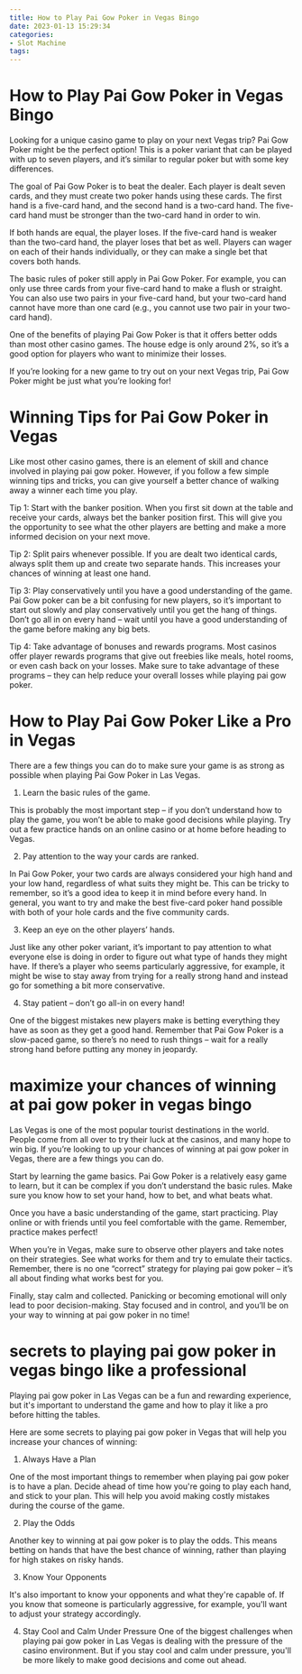 ```yaml
---
title: How to Play Pai Gow Poker in Vegas Bingo 
date: 2023-01-13 15:29:34
categories:
- Slot Machine
tags:
---
```



#  How to Play Pai Gow Poker in Vegas Bingo 

Looking for a unique casino game to play on your next Vegas trip? Pai Gow Poker might be the perfect option! This is a poker variant that can be played with up to seven players, and it’s similar to regular poker but with some key differences.

The goal of Pai Gow Poker is to beat the dealer. Each player is dealt seven cards, and they must create two poker hands using these cards. The first hand is a five-card hand, and the second hand is a two-card hand. The five-card hand must be stronger than the two-card hand in order to win.

If both hands are equal, the player loses. If the five-card hand is weaker than the two-card hand, the player loses that bet as well. Players can wager on each of their hands individually, or they can make a single bet that covers both hands.

The basic rules of poker still apply in Pai Gow Poker. For example, you can only use three cards from your five-card hand to make a flush or straight. You can also use two pairs in your five-card hand, but your two-card hand cannot have more than one card (e.g., you cannot use two pair in your two-card hand).

One of the benefits of playing Pai Gow Poker is that it offers better odds than most other casino games. The house edge is only around 2%, so it’s a good option for players who want to minimize their losses.

If you’re looking for a new game to try out on your next Vegas trip, Pai Gow Poker might be just what you’re looking for!

#  Winning Tips for Pai Gow Poker in Vegas 

Like most other casino games, there is an element of skill and chance involved in playing pai gow poker. However, if you follow a few simple winning tips and tricks, you can give yourself a better chance of walking away a winner each time you play.

Tip 1: Start with the banker position. 
When you first sit down at the table and receive your cards, always bet the banker position first. This will give you the opportunity to see what the other players are betting and make a more informed decision on your next move.

Tip 2: Split pairs whenever possible. 
If you are dealt two identical cards, always split them up and create two separate hands. This increases your chances of winning at least one hand.

Tip 3: Play conservatively until you have a good understanding of the game. 
Pai Gow poker can be a bit confusing for new players, so it’s important to start out slowly and play conservatively until you get the hang of things. Don’t go all in on every hand – wait until you have a good understanding of the game before making any big bets.

Tip 4: Take advantage of bonuses and rewards programs. 
Most casinos offer player rewards programs that give out freebies like meals, hotel rooms, or even cash back on your losses. Make sure to take advantage of these programs – they can help reduce your overall losses while playing pai gow poker.

#  How to Play Pai Gow Poker Like a Pro in Vegas 

There are a few things you can do to make sure your game is as strong as possible when playing Pai Gow Poker in Las Vegas. 

1. Learn the basic rules of the game.

This is probably the most important step – if you don’t understand how to play the game, you won’t be able to make good decisions while playing. Try out a few practice hands on an online casino or at home before heading to Vegas.

2. Pay attention to the way your cards are ranked.

In Pai Gow Poker, your two cards are always considered your high hand and your low hand, regardless of what suits they might be. This can be tricky to remember, so it’s a good idea to keep it in mind before every hand. In general, you want to try and make the best five-card poker hand possible with both of your hole cards and the five community cards.

3. Keep an eye on the other players’ hands.

Just like any other poker variant, it’s important to pay attention to what everyone else is doing in order to figure out what type of hands they might have. If there’s a player who seems particularly aggressive, for example, it might be wise to stay away from trying for a really strong hand and instead go for something a bit more conservative.

4. Stay patient – don’t go all-in on every hand!

One of the biggest mistakes new players make is betting everything they have as soon as they get a good hand. Remember that Pai Gow Poker is a slow-paced game, so there’s no need to rush things – wait for a really strong hand before putting any money in jeopardy.

#  maximize your chances of winning at pai gow poker in vegas bingo 

Las Vegas is one of the most popular tourist destinations in the world. People come from all over to try their luck at the casinos, and many hope to win big. If you’re looking to up your chances of winning at pai gow poker in Vegas, there are a few things you can do.

Start by learning the game basics. Pai Gow Poker is a relatively easy game to learn, but it can be complex if you don’t understand the basic rules. Make sure you know how to set your hand, how to bet, and what beats what.

Once you have a basic understanding of the game, start practicing. Play online or with friends until you feel comfortable with the game. Remember, practice makes perfect!

When you’re in Vegas, make sure to observe other players and take notes on their strategies. See what works for them and try to emulate their tactics. Remember, there is no one “correct” strategy for playing pai gow poker – it’s all about finding what works best for you.

Finally, stay calm and collected. Panicking or becoming emotional will only lead to poor decision-making. Stay focused and in control, and you’ll be on your way to winning at pai gow poker in no time!

#  secrets to playing pai gow poker in vegas bingo like a professional

Playing pai gow poker in Las Vegas can be a fun and rewarding experience, but it's important to understand the game and how to play it like a pro before hitting the tables.

Here are some secrets to playing pai gow poker in Vegas that will help you increase your chances of winning:

1. Always Have a Plan

One of the most important things to remember when playing pai gow poker is to have a plan. Decide ahead of time how you're going to play each hand, and stick to your plan. This will help you avoid making costly mistakes during the course of the game.

2. Play the Odds

Another key to winning at pai gow poker is to play the odds. This means betting on hands that have the best chance of winning, rather than playing for high stakes on risky hands.

3. Know Your Opponents

It's also important to know your opponents and what they're capable of. If you know that someone is particularly aggressive, for example, you'll want to adjust your strategy accordingly.


 4. Stay Cool and Calm Under Pressure
One of the biggest challenges when playing pai gow poker in Las Vegas is dealing with the pressure of the casino environment. But if you stay cool and calm under pressure, you'll be more likely to make good decisions and come out ahead.